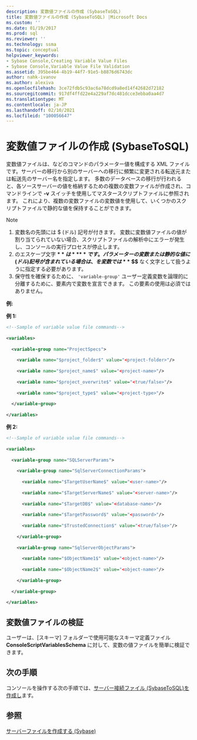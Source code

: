 ```yaml
---
description: 変数値ファイルの作成 (SybaseToSQL)
title: 変数値ファイルの作成 (SybaseToSQL) |Microsoft Docs
ms.custom: ''
ms.date: 01/19/2017
ms.prod: sql
ms.reviewer: ''
ms.technology: ssma
ms.topic: conceptual
helpviewer_keywords:
- Sybase Console,Creating Variable Value Files
- Sybase Console,Variable Value File Validation
ms.assetid: 395be464-4b19-44f7-91e5-b8876d6743dc
author: nahk-ivanov
ms.author: alexiva
ms.openlocfilehash: 3ce72fdb5c93ac6a78dcd9a8ed14f42682d72182
ms.sourcegitcommit: 917df4ffd22e4a229af7dc481dcce3ebba0aa4d7
ms.translationtype: MT
ms.contentlocale: ja-JP
ms.lasthandoff: 02/10/2021
ms.locfileid: "100056647"
---
```

# <a name="creating-variable-value-files-sybasetosql"></a>変数値ファイルの作成 (SybaseToSQL)
変数値ファイルは、などのコマンドのパラメーター値を構成する XML ファイルです。サーバーの移行から別のサーバーへの移行に頻繁に変更される転送元または転送先のサーバー名を指定します。 多数のデータベースの移行が行われると、各ソースサーバーの値を格納するための複数の変数ファイルが作成され、コマンドラインで **-v** スイッチを使用してマスタースクリプトファイルに参照されます。 これにより、複数の変数ファイルの変数値を使用して、いくつかのスクリプトファイルで静的な値を保持することができます。  
  
> [!NOTE]  
> 1.  変数名の先頭には $ (ドル) 記号が付きます。 変数に変数値ファイルの値が割り当てられていない場合、スクリプトファイルの解析中にエラーが発生し、コンソールの実行プロセスが停止します。  
> 2.  のエスケープ文字 **$** は **$$** です。 パラメーターの変数または静的な値に (ドル) 記号が含まれている場合は、を変数では **$** **$$** なく文字として扱うように指定する必要があります。  
> 3.  保守性を確保するために、 `'variable-group'` ユーザー定義変数を論理的に分離するために、要素内で変数を宣言できます。  この要素の使用は必須ではありません。  
  
**例:**  
  
**例 1:**  
  
```xml  
<!--Sample of variable value file commands-->  
  
<variables>  
  
  <variable-group name="ProjectSpecs">  
  
    <variable name="$project_folder$" value="<project-folder>"/>  
  
    <variable name="$project_name$" value="<project-name>"/>  
  
    <variable name="$project_overwrite$" value="<true/false>"/>  
  
    <variable name="$project_type$" value="<project-type>"/>  
  
  </variable-group>  
  
</variables>  
```  
**例 2:**  
  
```xml  
<!--Sample of variable value file commands-->  
  
<variables>  
  
  <variable-group name="SQLServerParams">  
  
    <variable-group name="SqlServerConnectionParams">  
  
      <variable name="$TargetUserName$" value="<user-name>"/>  
  
      <variable name="$TargetServerName$" value="<server-name>"/>  
  
      <variable name="$TargetDB$" value="<database-name>"/>  
  
      <variable name="$TargetPassword$" value="<password>"/>  
  
      <variable name="$TrustedConnection$" value="<true/false>"/>  
  
    </variable-group>  
  
    <variable-group name="SqlServerObjectParams">  
  
      <variable name="$ObjectName1$" value="<object-name>"/>  
  
      <variable name="$ObjectName2$" value="<object-name>"/>  
  
    </variable-group>  
  
  </variable-group>  
  
</variables>  
```  
  
## <a name="variable-value-file-validation"></a>変数値ファイルの検証  
ユーザーは、[スキーマ] フォルダーで使用可能なスキーマ定義ファイル **ConsoleScriptVariablesSchema** に対して、変数の値ファイルを簡単に検証できます。  
  
## <a name="next-step"></a>次の手順  
コンソールを操作する次の手順では、[サーバー接続ファイル &#40;SybaseToSQL&#41;を作成し](../../ssma/sybase/creating-the-server-connection-files-sybasetosql.md)ます。  
  
## <a name="see-also"></a>参照  
[サーバーファイルを作成する (Sybase)](./creating-the-server-connection-files-sybasetosql.md)  
